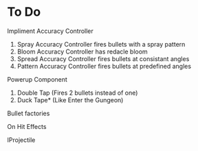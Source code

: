 # To Do

Impliment Accuracy Controller

1. Spray Accuracy Controller fires bullets with a spray pattern
2. Bloom Accuracy Controller has redacle bloom
3. Spread Accuracy Controller fires bullets at consistant angles
4. Pattern Accuracy Controller fires bullets at predefined angles

Powerup Component

1. Double Tap (Fires 2 bullets instead of one)
2. Duck Tape* (Like Enter the Gungeon)

Bullet factories

On Hit Effects

IProjectile